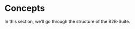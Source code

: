 # Concepts

In this section, we'll go through the structure of the B2B-Suite.

<PageRef page="basic-conventions.md" title="<<<title-missing>>>" />

<PageRef page="method-structure.md" title="<<<title-missing>>>" />

<PageRef page="system-architecture.md" title="<<<title-missing>>>" />
